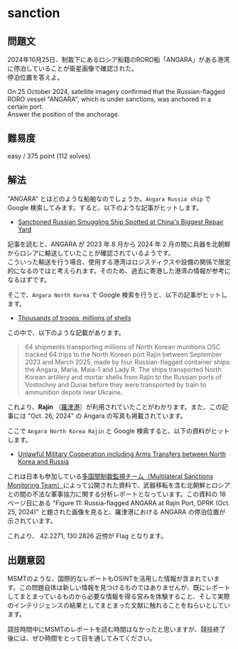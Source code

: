 # sanction

## 問題文

2024年10月25日、制裁下にあるロシア船籍のRORO船「ANGARA」がある港湾に停泊していることが衛星画像で確認された。  
停泊位置を答えよ。

On 25 October 2024, satellite imagery confirmed that the Russian-flagged RORO vessel "ANGARA", which is under sanctions, was anchored in a certain port.  
Answer the position of the anchorage.


## 難易度

easy / 375 point (112 solves)

## 解法

"ANGARA" とはどのような船舶なのでしょうか。`Angara Russia ship` で Google 検索してみます。すると、以下のような記事がヒットします。

- [Sanctioned Russian Smuggling Ship Spotted at China's Biggest Repair Yard](https://maritime-executive.com/article/sanctioned-russian-smuggling-ship-spotted-at-china-s-biggest-repair-yard)

記事を読むと、ANGARA が 2023 年 8 月から 2024 年 2 月の間に兵器を北朝鮮からロシアに輸送していたことが確認されているようです。  
こういった輸送を行う場合、使用する港湾はロジスティクスや設備の関係で限定的になるのではと考えられます。そのため、過去に寄港した港湾の情報が参考になるはずです。

そこで、`Angara North Korea` で Google 検索を行うと、以下の記事がヒットします。

- [Thousands of troops, millions of shells](https://www.reuters.com/graphics/UKRAINE-CRISIS/NORTHKOREA-RUSSIA/lgvdxqjwbvo/)

この中で、以下のような記載があります。

> 64 shipments transporting millions of North Korean munitions
> OSC tracked 64 trips to the North Korean port Rajin between September 2023 and March 2025, made by four Russian-flagged container ships: the Angara, Maria, Maia-1 and Lady R. The ships transported North Korean artillery and mortar shells from Rajin to the Russian ports of Vostochny and Dunai before they were transported by train to ammunition depots near Ukraine.

これより、**Rajin** （[羅津港](https://ja.wikipedia.org/wiki/%E7%BE%85%E6%B4%A5%E6%B8%AF)）が利用されていたことがわかります。また、この記事には "Oct. 26, 2024" の Angara の写真も掲載されています。

ここで `Angara North Korea Rajin` と Google 検索すると、以下の資料がヒットします。

- [Unlawful Military Cooperation including Arms Transfers between North Korea and Russia](https://www.mofa.go.jp/mofaj/press/release/pressit_000001_02208.html)

これは日本も参加している[多国間制裁監視チーム（Multilateral Sanctions Monitoring Team）](https://msmt.info/)によって公開された資料で、武器移転を含む北朝鮮とロシアとの間の不法な軍事協力に関する分析レポートとなっています。この資料の 18 ページ目にある "Figure 11: Russia-flagged ANGARA at Rajin Port, DPRK (Oct. 25, 2024)" と題された画像を見ると、羅津港における ANGARA の停泊位置が示されています。

これより、 42.2271, 130.2826 近傍が Flag となります。

## 出題意図

MSMTのような、国際的なレポートもOSINTを活用した情報が含まれています。この問題自体は新しい情報を見つけるものではありませんが、既にレポートしてまとまっているものから必要な情報を得る営みを体験すること、そして実際のインテリジェンスの結果としてまとまった文献に触れることをねらいとしています。

競技時間中にMSMTのレポートを読む時間はなかったと思いますが、競技終了後には、ぜひ時間をとって目を通してみてください。